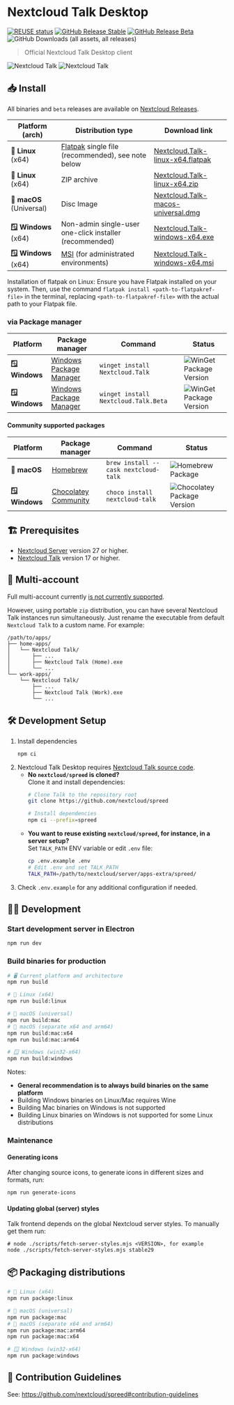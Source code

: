 <!--
  - SPDX-FileCopyrightText: 2022 Nextcloud GmbH and Nextcloud contributors
  - SPDX-License-Identifier: CC0-1.0
-->

# Nextcloud Talk Desktop

[![REUSE status](https://api.reuse.software/badge/github.com/nextcloud/talk-desktop)](https://api.reuse.software/info/github.com/nextcloud/talk-desktop)
[![GitHub Release Stable](https://img.shields.io/github/v/release/nextcloud-releases/talk-desktop?sort=semver&display_name=tag&style=flat)](https://github.com/nextcloud-releases/talk-desktop/releases/latest)
[![GitHub Release Beta](https://img.shields.io/github/v/release/nextcloud-releases/talk-desktop?include_prereleases&sort=semver&display_name=tag&style=flat)](https://github.com/nextcloud-releases/talk-desktop/releases/)
![GitHub Downloads (all assets, all releases)](https://img.shields.io/github/downloads/nextcloud-releases/talk-desktop/total?style=flat)

> Official Nextcloud Talk Desktop client

![Nextcloud Talk](./Nextcloud-Talk-light.png#gh-light-mode-only)
![Nextcloud Talk](./Nextcloud-Talk-dark.png#gh-dark-mode-only)

## 📥 Install

All binaries and `beta` releases are available on [Nextcloud Releases](https://github.com/nextcloud-releases/talk-desktop/releases).

| Platform (arch)          | Distribution type                                                                                                           | Download link                                                                                                                                        |
|--------------------------|-----------------------------------------------------------------------------------------------------------------------------|------------------------------------------------------------------------------------------------------------------------------------------------------|
| **🐧 Linux** (x64)       | [Flatpak](https://flatpak.org) single file (recommended), see note below                                                    | [Nextcloud.Talk-linux-x64.flatpak](https://github.com/nextcloud-releases/talk-desktop/releases/latest/download/Nextcloud.Talk-linux-x64.flatpak)     |
| **🐧 Linux** (x64)       | ZIP archive                                                                                                                 | [Nextcloud.Talk-linux-x64.zip](https://github.com/nextcloud-releases/talk-desktop/releases/latest/download/Nextcloud.Talk-linux-x64.zip)             |
| **🍎 macOS** (Universal) | Disc Image                                                                                                                  | [Nextcloud.Talk-macos-universal.dmg](https://github.com/nextcloud-releases/talk-desktop/releases/latest/download/Nextcloud.Talk-macos-universal.dmg) |
| **🪟 Windows** (x64)     | Non-admin single-user one-click installer (recommended)                                                                     | [Nextcloud.Talk-windows-x64.exe](https://github.com/nextcloud-releases/talk-desktop/releases/latest/download/Nextcloud.Talk-windows-x64.exe)         |
| **🪟 Windows** (x64)     | [MSI](https://github.com/electron-userland/electron-wix-msi/blob/master/guides/enduser.md) (for administrated environments) | [Nextcloud.Talk-windows-x64.msi](https://github.com/nextcloud-releases/talk-desktop/releases/latest/download/Nextcloud.Talk-windows-x64.msi)         |

Installation of flatpak on Linux: Ensure you have Flatpak installed on your system. Then, use the command `flatpak install <path-to-flatpakref-file>` in the terminal, replacing `<path-to-flatpakref-file>` with the actual path to your Flatpak file.

### via Package manager

| Platform       | Package manager                                                                       | Command                              | Status                                                                                    |
|----------------|---------------------------------------------------------------------------------------|--------------------------------------|-------------------------------------------------------------------------------------------|
| **🪟 Windows** | [Windows Package Manager](https://learn.microsoft.com/en-us/windows/package-manager/) | `winget install Nextcloud.Talk`      | ![WinGet Package Version](https://img.shields.io/winget/v/Nextcloud.Talk?style=flat)      |
| **🪟 Windows** | [Windows Package Manager](https://learn.microsoft.com/en-us/windows/package-manager/) | `winget install Nextcloud.Talk.Beta` | ![WinGet Package Version](https://img.shields.io/winget/v/Nextcloud.Talk.Beta?style=flat) |                                                                                     |

#### Community supported packages

| Platform       | Package manager                                           | Command                        | Status                                                                                       |
|----------------|-----------------------------------------------------------|--------------------------------|----------------------------------------------------------------------------------------------|
| **🍎 macOS** | [Homebrew](https://formulae.brew.sh/cask/nextcloud-talk#default) | `brew install --cask nextcloud-talk` | ![Homebrew Package](https://img.shields.io/homebrew/cask/v/nextcloud-talk?style=flat) | 
| **🪟 Windows** | [Chocolatey Community](https://community.chocolatey.org/) | `choco install nextcloud-talk` | ![Chocolatey Package Version](https://img.shields.io/chocolatey/v/nextcloud-talk?style=flat) |

## 🏗️ Prerequisites

- [Nextcloud Server](https://github.com/nextcloud/server) version 27 or higher.
- [Nextcloud Talk](https://github.com/nextcloud/spreed) version 17 or higher.

## 👥 Multi-account

Full multi-account currently [is not currently supported](https://github.com/nextcloud/talk-desktop/issues/7).

However, using portable `zip` distribution, you can have several Nextcloud Talk instances run simultaneously. Just rename the executable from default  `Nextcloud Talk` to a custom name. For example: 

```
/path/to/apps/
├── home-apps/
│   └── Nextcloud Talk/
│       ├── ...
│       ├── Nextcloud Talk (Home).exe
│       └── ...
└── work-apps/
    └── Nextcloud Talk/
        ├── ...
        ├── Nextcloud Talk (Work).exe
        └── ...
```

## 🛠️ Development Setup

1. Install dependencies
	 ```bash
	 npm ci 
	 ```
2. Nextcloud Talk Desktop requires [Nextcloud Talk source code](https://github.com/nextcloud/spreed).
   - **No `nextcloud/spreed` is cloned?**\
     Clone it and install dependencies:
	   ```sh
	   # Clone Talk to the repository root
	   git clone https://github.com/nextcloud/spreed
     
	   # Install dependencies
	   npm ci --prefix=spreed
	   ```
   - **You want to reuse existing `nextcloud/spreed`, for instance, in a server setup?**\
     Set `TALK_PATH` ENV variable or edit `.env` file:
     ```sh
     cp .env.example .env
     # Edit .env and set TALK_PATH
     TALK_PATH=/path/to/nextcloud/server/apps-extra/spreed/
     ```
3. Check `.env.example` for any additional configuration if needed.

## 🧑‍💻 Development

### Start development server in Electron

```bash
npm run dev
```

### Build binaries for production

```bash
# 🖥️ Current platform and architecture
npm run build

# 🐧 Linux (x64)
npm run build:linux

# 🍏 macOS (universal)
npm run build:mac
# 🍏 macOS (separate x64 and arm64)
npm run build:mac:x64
npm run build:mac:arm64

# 🪟 Windows (win32-x64)
npm run build:windows
```

Notes:
- **General recommendation is to always build binaries on the same platform**
- Building Windows binaries on Linux/Mac requires Wine
- Building Mac binaries on Windows is not supported
- Building Linux binaries on Windows is not supported for some Linux distributions

### Maintenance

#### Generating icons

After changing source icons, to generate icons in different sizes and formats, run:

```bash
npm run generate-icons
```

#### Updating global (server) styles

Talk frontend depends on the global Nextcloud server styles. To manually get them run:

```bah
# node ./scripts/fetch-server-styles.mjs <VERSION>, for example
node ./scripts/fetch-server-styles.mjs stable29
```

## 📦 Packaging distributions

```bash
# 🐧 Linux (x64)
npm run package:linux

# 🍏 macOS (universal)
npm run package:mac
# 🍏 macOS (separate x64 and arm64)
npm run package:mac:arm64
npm run package:mac:x64

# 🪟 Windows (win32-x64)
npm run package:windows
```

## 👥 Contribution Guidelines

See: https://github.com/nextcloud/spreed#contribution-guidelines
